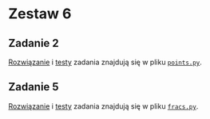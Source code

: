 # Zestaw 6

## Zadanie 2

[Rozwiązanie](./points.py#L4-L54) i [testy](./points.py#L60-L108) zadania znajdują się w pliku [`points.py`](./points.py).

## Zadanie 5

[Rozwiązanie](./fracs.py#L4-L99) i [testy](./fracs.py#L105-L212) zadania znajdują się w pliku [`fracs.py`](./fracs.py).
